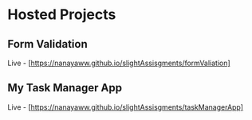 # Hosted Projects

## Form Validation
Live - [https://nanayaww.github.io/slightAssisgments/formValiation]

## My Task Manager App
Live - [https://nanayaww.github.io/slightAssisgments/taskManagerApp]
